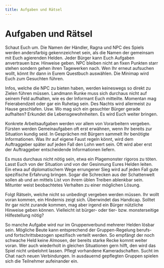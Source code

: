 ```yaml
---
title: Aufgaben und Rätsel
---
```


# Aufgaben und Rätsel

Schaut Euch um. Die Namen der Händler, Ragna und NPC des Spiels werden andersfarbig gekennzeichnet sein, als die Namen der gemeinsam mit Euch agierenden Helden. Jeder Bürger kann Euch Aufgaben anvertrauen bzw. Hinweise geben. NPC bleiben nicht an fixen Punkten starr stehen sondern gehen ihren Tagewerken nach. Wen Ihr erneut aufsuchen wollt, könnt Ihr dann in Eurem Questbuch auswählen. Die Minimap wird Euch zum Gesuchten führen.

Infos, welche die NPC zu bieten haben, werden keineswegs so direkt zu Zielen führen müssen. Landmann Runke muss sich durchaus nicht auf seinem Feld aufhalten, wie es der Informant Euch mitteilte. Momentan mag Feierabendzeit oder gar ein Ruhetag sein. Des Nachts wird allermeist zu Hause geschlafen. Usw. Wo mag sich ein gesuchter Bürger gerade aufhalten? Erkundet die Lebensgewohnheiten. Es wird Euch weiter bringen.

Konkrete Arbeitsaufgaben werden vor allem von Vorarbeitern vergeben. Fürsten werden Gemeinaufgaben oft erst erwähnen, wenn Ihr bereits zur Situation kundig seid. In Gesprächen mit Bürgern sammelt Ihr benötigte Informationen. Was Ihr auf eigene Faust regeln könnt, wird dem Auftraggeber später auf jeden Fall den Lohn wert sein. Oft wird aber erst der Auftraggeber entscheidende Informationen liefern.

Es muss durchaus nicht nötig sein, etwa ein Plagemonster rigoros zu töten. Lasst Euch von der Situation und von der Gesinnung Eures Helden leiten. Ein etwa auf diplomatischem Wege errungener Sieg wird auf jeden Fall gute spezifische Erfahrung bringen. Sogar die Schrecken aus der Schattenwelt sollen ab und an mittels List von ihrem üblen Treiben ablenkbar sein. Mitunter weist beobachtetes Verhalten zu einer möglichen Lösung.

Folgt Rätseln, welche nicht so unbedingt vergeben werden müssen. Ihr wollt voran kommen, ein Hindernis zeigt sich. Überwindet das Handicap. Solltet Ihr gar nicht zurande kommen, mag aber irgend ein Bürger nützliche Hinweise geben können. Vielleicht ist bürger- oder tier- bzw. monsterseitige Hilfestellung nötig?

So manche Aufgabe wird nur im Gruppenverbund mehrerer Helden lösbar sein. Mögliche Beute kann entsprechend der Gruppen-Regelung berufs- und fortschrittsbezogen spezifisch verteilt werden. So empfängt der noch schwache Held keine Almosen, der bereits starke Recke kommt weiter voran. Wer auch wiederholt in gleichen Situationen gern hilft, den wird das Spiel nicht unbelohnt lassen. Pflegt vorhandene Kameradschaften. Sucht im Chat nach neuen Verbindungen. In ausdauernd gepflegten Gruppen spielen sich die Teilnehmer aufeinander ein.